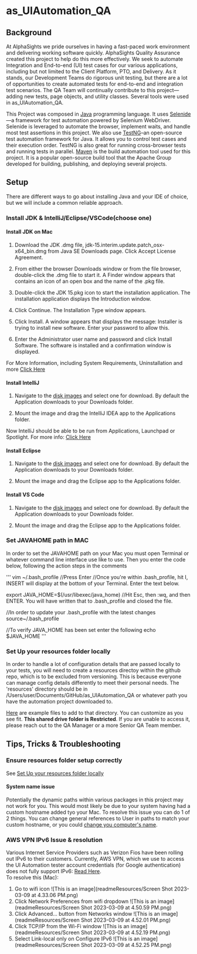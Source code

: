 # as_UIAutomation_QA
## Background
At AlphaSights we pride ourselves in having a fast-paced work environment and delivering working software quickly.  AlphaSights Quality Assurance created this project to help do this more effectively.  We seek to automate Integration and End-to-end (UI) test cases for our various applications, including but not limited to the Client Platform, PTO, and Delivery.  As it stands, our Development Teams do rigorous unit testing, but there are a lot of opportunities to create automated tests for end-to-end and integration test scenarios.  The QA Team will continually contribute to this project—adding new tests, page objects, and utility classes.  Several tools were used in as_UIAutomation_QA.  

This Project was composed in [Java](https://www.w3schools.com/java/) programming language.  It uses [Selenide](https://selenide.org/)—a framework for test automation powered by Selenium WebDriver.  Selenide is leveraged to automate the browser, implement waits, and handle most test assertions in this project.  We also use [TestNG](https://testng.org/doc/index.html)–an open-source test automation framework for Java.  It allows you to control test cases and their execution order.  TestNG is also great for running cross-browser tests and running tests in parallel.  [Maven](https://maven.apache.org/) is the build automation tool used for this project.  It is a popular open-source build tool that the Apache Group developed for building, publishing, and deploying several projects.

## Setup
There are different ways to go about installing Java and your IDE of choice, but we will include a common reliable approach.

### Install JDK & IntelliJ/Eclipse/VSCode(choose one)
#### Install JDK on Mac
1. Download the JDK .dmg file, jdk-15.interim.update.patch_osx-x64_bin.dmg from Java SE Downloads page.
Click Accept License Agreement.

2. From either the browser Downloads window or from the file browser, double-click the .dmg file to start it.
A Finder window appears that contains an icon of an open box and the name of the .pkg file.

3. Double-click the JDK 15.pkg icon to start the installation application.
The installation application displays the Introduction window.

4. Click Continue.
The Installation Type window appears.

5. Click Install.
A window appears that displays the message: Installer is trying to install new software. Enter your password to allow this.

6. Enter the Administrator user name and password and click Install Software.
The software is installed and a confirmation window is displayed.

For More Information, including System Requirements, Uninstallation and more [Click Here](https://docs.oracle.com/en/java/javase/15/install/installation-jdk-macos.html#GUID-2FE451B0-9572-4E38-A1A5-568B77B146DE)

#### Install IntelliJ
1. Navigate to the [disk images](https://www.jetbrains.com/idea/download/#section=mac) and select one for download.
By default the Application downloads to your Downloads folder.

2. Mount the image and drag the IntelliJ IDEA app to the Applications folder.

Now IntelliJ should be able to be run from Applications, Launchpad or Spotlight.  For more info: [Click Here](https://www.jetbrains.com/help/idea/installation-guide.html#silent)

#### Install Eclipse
1. Navigate to the [disk images](https://download.eclipse.org/eclipse/downloads/) and select one for download.  By default the Application downloads to your Downloads folder.

2. Mount the image and drag the Eclipse app to the Applications folder.

#### Install VS Code
1. Navigate to the [disk images](https://code.visualstudio.com/download) and select one for download.  By default the Application downloads to your Downloads folder.

2. Mount the image and drag the Eclipse app to the Applications folder.


### Set JAVAHOME path in MAC
In order to set the JAVAHOME path on your Mac you must open Terminal or whatever command line interface use like to use.  Then you enter the code below, following the action steps in the comments

'''
vim ~/.bash_profile
//Press Enter
//Once you're within .bash_profile, hit I, INSERT will display at the bottom of your Terminal.  Enter the text below.

export JAVA_HOME=$(/usr/libexec/java_home)
//Hit Esc, then :wq, and then ENTER.  You will have written that to .bash_profile and closed the file.

//In order to update your .bash_profile with the latest changes
source~/.bash_profile

//To verify JAVA_HOME has been set enter the following
echo $JAVA_HOME
'''


### Set Up your resources folder locally
In order to handle a lot of configuration details that are passed locally to your tests, you will need to create a resources directoy within the github repo, which is to be excluded from versioning.  This is because everyone can manage config details differently to meet their personal needs.  The 'resources' directory should be in /Users/user/Documents/GitHub/as_UIAutomation_QA or whatever path you have the automation project downloaded to.  

[Here](https://drive.google.com/drive/folders/1rfoAITEkdpXka1dYQXpapx4paT7O41i9) are example files to add to that directory.  You can customize as you see fit.  **This shared drive folder is Restricted**.  If you are unable to access it, please reach out to the QA Manager or a more Senior QA Team member.

## Tips, Tricks & Troubleshooting
### Ensure resources folder setup correctly
See [Set Up your resources folder locally](https://github.com/alphasights/as_UIAutomation_QA/blob/master/README.md#set-up-your-resources-folder-locally)
#### System name issue
Potentially the dynamic paths within various packages in this project may not work for you.  This would most likely be due to your system having had a custom hostname added tyo your Mac.  To resolve this issue you can do 1 of 2 things.  You can change general references to User in paths to match your custom hostname, or you could [change you computer's name](https://support.apple.com/guide/mac-help/change-computers-local-hostname-mac-mchlp2322/mac#:~:text=You%20can%20view%20and%20change,may%20need%20to%20scroll%20down.).

### AWS VPN IPv6 Issue & resolution
Various Internet Service Providers such as Verizon Fios have been rolling out IPv6 to their customers.  Currently, AWS VPN, which we use to access the UI Automation tester account credentials (for Google authentication) does not fully support IPv6: [Read Here](https://docs.aws.amazon.com/vpn/latest/s2svpn/ipv4-ipv6.html).  
To resolve this (Mac):
1. Go to wifi icon
![This is an image](readmeResources/Screen Shot 2023-03-09 at 4.33.06 PM.png)
2. Click Network Preferences from wifi dropdown
![This is an image](readmeResources/Screen Shot 2023-03-09 at 4.50.59 PM.png)
3. Click Advanced... button from Networks window
![This is an image](readmeResources/Screen Shot 2023-03-09 at 4.52.01 PM.png)
4. Click TCP/IP from the Wi-Fi window
![This is an image](readmeResources/Screen Shot 2023-03-09 at 4.52.19 PM.png)
5. Select Link-local only on Configure IPv6
![This is an image](readmeResources/Screen Shot 2023-03-09 at 4.52.25 PM.png)




